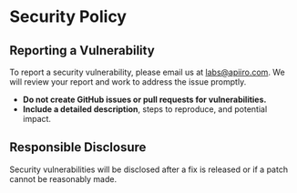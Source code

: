 # Security Policy

## Reporting a Vulnerability

To report a security vulnerability, please email us at [labs@apiiro.com](mailto:labs@apiiro.com). We will review your report and work to address the issue promptly.

- **Do not create GitHub issues or pull requests for vulnerabilities.**
- **Include a detailed description**, steps to reproduce, and potential impact.

## Responsible Disclosure

Security vulnerabilities will be disclosed after a fix is released or if a patch cannot be reasonably made.
